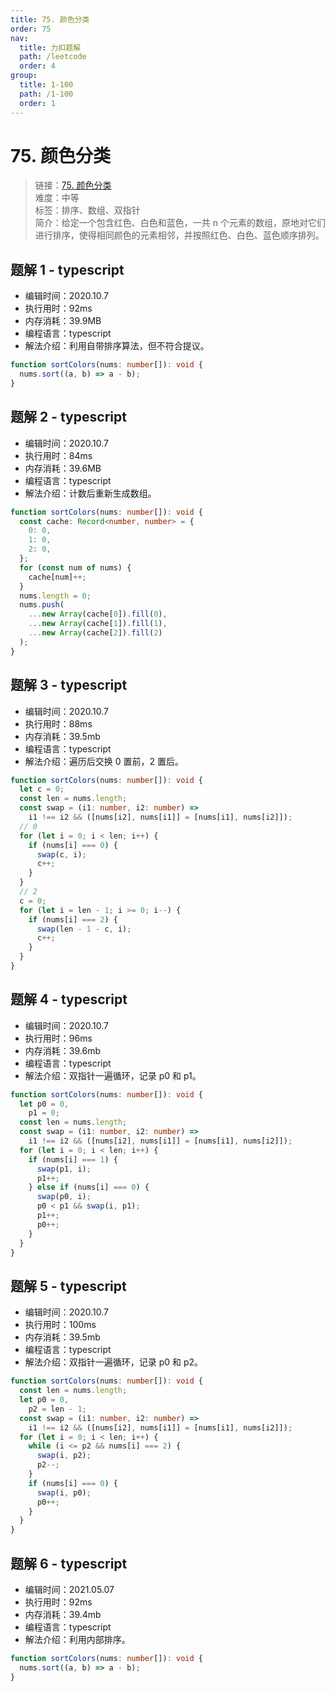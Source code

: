```yaml
---
title: 75. 颜色分类
order: 75
nav:
  title: 力扣题解
  path: /leetcode
  order: 4
group:
  title: 1-100
  path: /1-100
  order: 1
---
```


# 75. 颜色分类

> 链接：[75. 颜色分类](https://leetcode-cn.com/problems/sort-colors/)  
> 难度：中等  
> 标签：排序、数组、双指针  
> 简介：给定一个包含红色、白色和蓝色，一共 n 个元素的数组，原地对它们进行排序，使得相同颜色的元素相邻，并按照红色、白色、蓝色顺序排列。

## 题解 1 - typescript

- 编辑时间：2020.10.7
- 执行用时：92ms
- 内存消耗：39.9MB
- 编程语言：typescript
- 解法介绍：利用自带排序算法，但不符合提议。

```typescript
function sortColors(nums: number[]): void {
  nums.sort((a, b) => a - b);
}
```

## 题解 2 - typescript

- 编辑时间：2020.10.7
- 执行用时：84ms
- 内存消耗：39.6MB
- 编程语言：typescript
- 解法介绍：计数后重新生成数组。

```typescript
function sortColors(nums: number[]): void {
  const cache: Record<number, number> = {
    0: 0,
    1: 0,
    2: 0,
  };
  for (const num of nums) {
    cache[num]++;
  }
  nums.length = 0;
  nums.push(
    ...new Array(cache[0]).fill(0),
    ...new Array(cache[1]).fill(1),
    ...new Array(cache[2]).fill(2)
  );
}
```

## 题解 3 - typescript

- 编辑时间：2020.10.7
- 执行用时：88ms
- 内存消耗：39.5mb
- 编程语言：typescript
- 解法介绍：遍历后交换 0 置前，2 置后。

```typescript
function sortColors(nums: number[]): void {
  let c = 0;
  const len = nums.length;
  const swap = (i1: number, i2: number) =>
    i1 !== i2 && ([nums[i2], nums[i1]] = [nums[i1], nums[i2]]);
  // 0
  for (let i = 0; i < len; i++) {
    if (nums[i] === 0) {
      swap(c, i);
      c++;
    }
  }
  // 2
  c = 0;
  for (let i = len - 1; i >= 0; i--) {
    if (nums[i] === 2) {
      swap(len - 1 - c, i);
      c++;
    }
  }
}
```

## 题解 4 - typescript

- 编辑时间：2020.10.7
- 执行用时：96ms
- 内存消耗：39.6mb
- 编程语言：typescript
- 解法介绍：双指针一遍循环，记录 p0 和 p1。

```typescript
function sortColors(nums: number[]): void {
  let p0 = 0,
    p1 = 0;
  const len = nums.length;
  const swap = (i1: number, i2: number) =>
    i1 !== i2 && ([nums[i2], nums[i1]] = [nums[i1], nums[i2]]);
  for (let i = 0; i < len; i++) {
    if (nums[i] === 1) {
      swap(p1, i);
      p1++;
    } else if (nums[i] === 0) {
      swap(p0, i);
      p0 < p1 && swap(i, p1);
      p1++;
      p0++;
    }
  }
}
```

## 题解 5 - typescript

- 编辑时间：2020.10.7
- 执行用时：100ms
- 内存消耗：39.5mb
- 编程语言：typescript
- 解法介绍：双指针一遍循环，记录 p0 和 p2。

```typescript
function sortColors(nums: number[]): void {
  const len = nums.length;
  let p0 = 0,
    p2 = len - 1;
  const swap = (i1: number, i2: number) =>
    i1 !== i2 && ([nums[i2], nums[i1]] = [nums[i1], nums[i2]]);
  for (let i = 0; i < len; i++) {
    while (i <= p2 && nums[i] === 2) {
      swap(i, p2);
      p2--;
    }
    if (nums[i] === 0) {
      swap(i, p0);
      p0++;
    }
  }
}
```

## 题解 6 - typescript

- 编辑时间：2021.05.07
- 执行用时：92ms
- 内存消耗：39.4mb
- 编程语言：typescript
- 解法介绍：利用内部排序。

```typescript
function sortColors(nums: number[]): void {
  nums.sort((a, b) => a - b);
}
```
